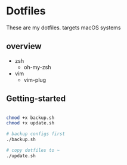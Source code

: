 # Dotfiles

These are my dotfiles.
targets macOS systems

## overview

- zsh
  - oh-my-zsh
- vim
  - vim-plug

## Getting-started

```bash

chmod +x backup.sh
chmod +x update.sh

# backup configs first
./backup.sh

# copy dotfiles to ~
./update.sh

```
